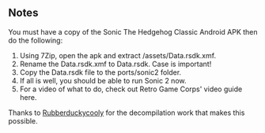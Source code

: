 ## Notes

You must have a copy of the Sonic The Hedgehog Classic Android APK then do the following:

1. Using 7Zip, open the apk and extract /assets/Data.rsdk.xmf.
2. Rename the Data.rsdk.xmf to Data.rsdk. Case is important!
3. Copy the Data.rsdk file to the ports/sonic2 folder.
4. If all is well, you should be able to run Sonic 2 now.
5. For a video of what to do, check out Retro Game Corps' video guide here.


Thanks to [Rubberduckycooly](https://github.com/Rubberduckycooly/Sonic-1-2-2013-Decompilation) for the decompilation work that makes this possible.





